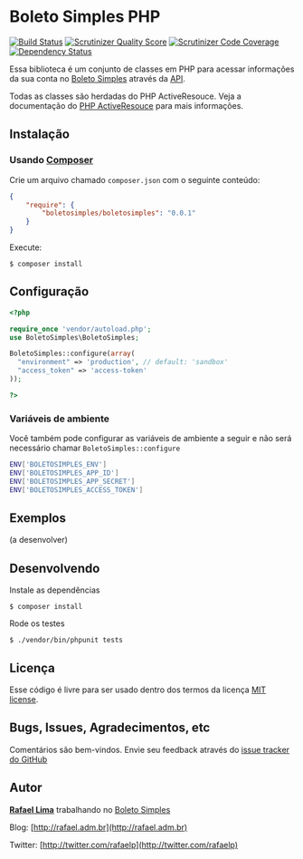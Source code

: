 # Boleto Simples PHP

[![Build Status](http://img.shields.io/travis/BoletoSimples/boletosimples-php.svg)][travis]
[![Scrutinizer Quality Score](https://img.shields.io/scrutinizer/g/BoletoSimples/boletosimples-php.svg)][scrutinizer]
[![Scrutinizer Code Coverage](https://img.shields.io/scrutinizer/coverage/g/BoletoSimples/boletosimples-php.svg)][scrutinizer_coverage]
[![Dependency Status](https://www.versioneye.com/user/projects/54f3d5904f31083e1b000838/badge.svg?style=flat)][versioneye]

[travis]: http://travis-ci.org/BoletoSimples/boletosimples-php
[scrutinizer]: https://scrutinizer-ci.com/g/BoletoSimples/boletosimples-php/
[scrutinizer_coverage]: https://scrutinizer-ci.com/g/BoletoSimples/boletosimples-php/
[versioneye]: https://www.versioneye.com/user/projects/54f3d5904f31083e1b000838

Essa biblioteca é um conjunto de classes em PHP para acessar informações da sua conta no [Boleto Simples](http://boletosimples.com.br) através da [API](http://api.boletosimples.com.br).

Todas as classes são herdadas do PHP ActiveResouce. Veja a documentação do [PHP ActiveResouce](https://github.com/jbroadway/phpactiveresource) para mais informações.

## Instalação

### Usando [Composer](https://getcomposer.org/)

Crie um arquivo chamado `composer.json` com o seguinte conteúdo:

```json
{
	"require": {
		"boletosimples/boletosimples": "0.0.1"
	}
}
```

Execute:

    $ composer install

## Configuração

```php
<?php

require_once 'vendor/autoload.php';
use BoletoSimples\BoletoSimples;

BoletoSimples::configure(array(
  "environment" => 'production', // default: 'sandbox'
  "access_token" => 'access-token'
));

?>
```

### Variáveis de ambiente

Você também pode configurar as variáveis de ambiente a seguir e não será necessário chamar `BoletoSimples::configure`

```bash
ENV['BOLETOSIMPLES_ENV']
ENV['BOLETOSIMPLES_APP_ID']
ENV['BOLETOSIMPLES_APP_SECRET']
ENV['BOLETOSIMPLES_ACCESS_TOKEN']
```

## Exemplos

(a desenvolver)

## Desenvolvendo

Instale as dependências

    $ composer install

Rode os testes

    $ ./vendor/bin/phpunit tests

## Licença

Esse código é livre para ser usado dentro dos termos da licença [MIT license](http://www.opensource.org/licenses/mit-license.php).

## Bugs, Issues, Agradecimentos, etc

Comentários são bem-vindos. Envie seu feedback através do [issue tracker do GitHub](http://github.com/BoletoSimples/boletosimples-php/issues)

## Autor

[**Rafael Lima**](http://github.com/rafaelp) trabalhando no [Boleto Simples](http://boletosimples.com.br)

Blog: [http://rafael.adm.br](http://rafael.adm.br)

Twitter: [http://twitter.com/rafaelp](http://twitter.com/rafaelp)